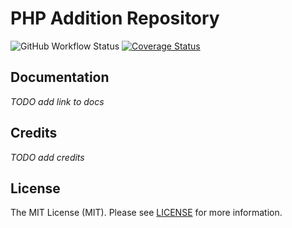 # PHP Addition Repository

![GitHub Workflow Status](https://img.shields.io/github/workflow/status/php-addition-repository/par/Unit%20tests?label=Unit%20Tests)
[![Coverage Status](https://coveralls.io/repos/github/php-addition-repository/par/badge.svg?branch=main)](https://coveralls.io/github/php-addition-repository/par?branch=main)

## Documentation

_TODO add link to docs_

## Credits

_TODO add credits_

## License

The MIT License (MIT). Please see [LICENSE](LICENSE.md) for more information.
